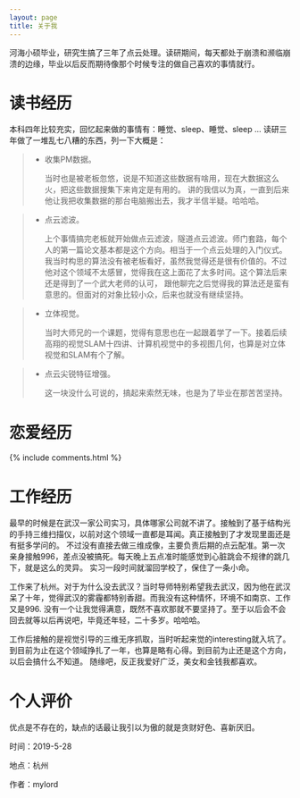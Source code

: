 ```yaml
---
layout: page
title: 关于我 
---
```



河海小硕毕业，研究生搞了三年了点云处理。读研期间，每天都处于崩溃和濒临崩溃的边缘，毕业以后反而期待像那个时候专注的做自己喜欢的事情就行。

# 读书经历


本科四年比较充实，回忆起来做的事情有：睡觉、sleep、睡觉、sleep ...
读研三年做了一堆乱七八糟的东西，列一下大概是：

> * 收集PM数据。
	<p>当时也是被老板忽悠，说是不知道这些数据有啥用，现在大数据这么火，把这些数据搜集下来肯定是有用的。
	讲的我信以为真，一直到后来他让我把收集数据的那台电脑搬出去，我才半信半疑。哈哈哈。</p>

> * 点云滤波。
	<p>上个事情搞完老板就开始做点云滤波，隧道点云滤波。师门套路，每个人的第一篇论文基本都是这个方向。相当于一个点云处理的入门仪式。
	我当时构思的算法没有被老板看好，虽然我觉得还是很有价值的。不过他对这个领域不太感冒，觉得我在这上面花了太多时间。这个算法后来还是得到了一个武大老师的认可，
	跟他聊完之后觉得我的算法还是蛮有意思的。但面对的对象比较小众，后来也就没有继续坚持。</p>
	
> * 立体视觉。
	<p>当时大师兄的一个课题，觉得有意思也在一起跟着学了一下。接着后续高翔的视觉SLAM十四讲、计算机视觉中的多视图几何，也算是对立体视觉和SLAM有个了解。</p>
	
> * 点云尖锐特征增强。
	<p>这一块没什么可说的，搞起来索然无味，也是为了毕业在那苦苦坚持。</p>


# 恋爱经历

<p>



{% include comments.html %}


</p>

# 工作经历

最早的时候是在武汉一家公司实习，具体哪家公司就不讲了。接触到了基于结构光的手持三维扫描仪，以前对这个领域一直都是耳闻。真正接触到了才发现里面还是有挺多学问的。
不过没有直接去做三维成像，主要负责后期的点云配准。第一次亲身接触996，差点没被搞死。每天晚上五点准时能感觉到心脏跳会不规律的跳几下，就是这么的灵异。
实习一段时间就溜回学校了，保住了一条小命。


工作来了杭州。对于为什么没去武汉？当时导师特别希望我去武汉，因为他在武汉呆了十年，觉得武汉的雾霾都特别香甜。而我没有这种情怀，环境不如南京、工作又是996.
没有一个让我觉得满意，既然不喜欢那就不要坚持了。至于以后会不会回去就等以后再说吧，毕竟还年轻，二十多岁。哈哈哈。

工作后接触的是视觉引导的三维无序抓取，当时听起来觉的interesting就入坑了。到目前为止在这个领域挣扎了一年，也算是略有心得。到目前为止还是这个方向，以后会搞什么不知道。
随缘吧，反正我爱好广泛，美女和金钱我都喜欢。


# 个人评价

优点是不存在的，缺点的话最让我引以为傲的就是贪财好色、喜新厌旧。

<p>
时间：2019-5-28
</p>
<p>
地点：杭州
</p>
<p>
作者：mylord
</p>



